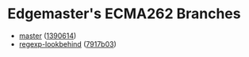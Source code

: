# Edgemaster's ECMA262 Branches
* [master](master) ([1390614]({{site.github.repository_url}}/tree/1390614))
* [regexp-lookbehind](regexp-lookbehind) ([7917b03]({{site.github.repository_url}}/tree/7917b03))
